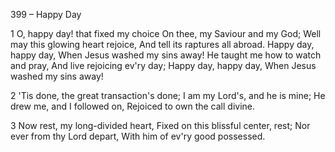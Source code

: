 399 – Happy Day


1
O, happy day!  that fixed my choice
On thee, my Saviour and my God;
Well may this glowing heart rejoice,
And tell its raptures all abroad.
Happy day, happy day,
When Jesus washed my sins away!
He taught me how to watch and pray,
And live rejoicing ev'ry day;
Happy day, happy day,
When Jesus washed my sins away!

2
'Tis done, the great transaction's done;
I am my Lord's, and he is mine;
He drew me, and I followed on,
Rejoiced to own the call divine.

3
Now rest, my long-divided heart,
Fixed on this blissful center, rest;
Nor ever from thy Lord depart,
With him of ev'ry good possessed.
